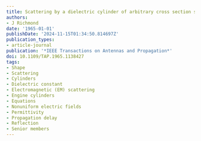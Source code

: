 ```yaml
---
title: Scattering by a dielectric cylinder of arbitrary cross section shape
authors:
- J Richmond
date: '1965-01-01'
publishDate: '2024-11-15T01:34:50.814697Z'
publication_types:
- article-journal
publication: '*IEEE Transactions on Antennas and Propagation*'
doi: 10.1109/TAP.1965.1138427
tags:
- Shape
- Scattering
- Cylinders
- Dielectric constant
- Electromagnetic (EM) scattering
- Engine cylinders
- Equations
- Nonuniform electric fields
- Permittivity
- Propagation delay
- Reflection
- Senior members
---
```

